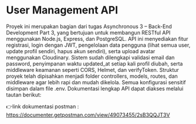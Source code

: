 # User Management API

Proyek ini merupakan bagian dari tugas Asynchronous 3 – Back-End Development Part 3, yang bertujuan untuk membangun RESTful API menggunakan Node.js, Express, dan PostgreSQL. API ini menyediakan fitur registrasi, login dengan JWT, pengelolaan data pengguna (lihat semua user, update profil sendiri, hapus akun sendiri), serta upload avatar menggunakan Cloudinary. Sistem sudah dilengkapi validasi email dan password, penyimpanan waktu updated_at setiap kali profil diubah, serta middleware keamanan seperti CORS, Helmet, dan verifyToken. Struktur proyek telah dipisahkan menjadi folder controllers, models, routes, dan middleware agar lebih rapi dan mudah dikelola. Semua konfigurasi sensitif disimpan dalam file .env. Dokumentasi lengkap API dapat diakses melalui tautan berikut:

👉link dokumentasi postman : https://documenter.getpostman.com/view/49073455/2sB3QQJT3V
